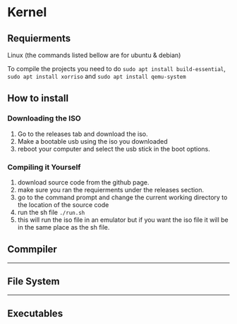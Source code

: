 # Kernel
## Requierments
Linux (the commands listed bellow are for ubuntu & debian)

To compile the projects you need to do `sudo apt install build-essential`, `sudo apt install xorriso` and `sudo apt install qemu-system`
## How to install
### Downloading the ISO
1. Go to the releases tab and download the iso.
2. Make a bootable usb using the iso you downloaded
3. reboot your computer and select the usb stick in the boot options.

### Compiling it Yourself
1. download source code from the github page.
2. make sure you ran the requierments under the releases section.
3. go to the command prompt and change the current working directory to the location of the source code
4. run the sh file `./run.sh`
5. this will run the iso file in an emulator but if you want the iso file it will be in the same place as the sh file.
## Commpiler
----------------------
## File System
----------------------
## Executables

